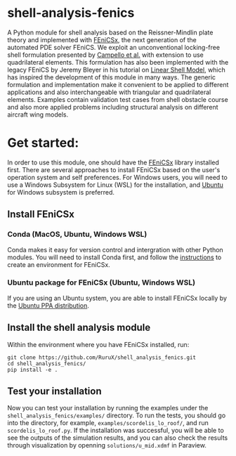 # shell-analysis-fenics

A Python module for shell analysis based on the Reissner-Mindlin plate theory and implemented with [FEniCSx](https://fenicsproject.org/), the next generation of the automated PDE solver FEniCS. We exploit an unconventional locking-free shell formulation presented by [Campello et al.](https://doi.org/10.1007/s00466-003-0458-8) with extension to use quadrilateral elements. This formulation has also been implemented with the legacy FEniCS by Jeremy Bleyer in his tutorial on [Linear Shell Model](https://comet-fenics.readthedocs.io/en/latest/demo/linear_shell/linear_shell.html), which has inspired the development of this module in many ways. The generic formulation and implementation make it convenient to be applied to different applications and also interchangeable with triangular and quadrilateral elements. Examples contain validation test cases from shell obstacle course and also more applied problems including structural analysis on different aircraft wing models.

# Get started:

In order to use this module, one should have the [FEniCSx](https://github.com/FEniCS/dolfinx) library installed first. There are several approaches to install FEniCSx based on the user's operation system and self preferences. For Windows users, you will need to use a Windows Subsystem for Linux (WSL) for the installation, and [Ubuntu](https://apps.microsoft.com/store/detail/ubuntu/9PDXGNCFSCZV?hl=en-us&gl=us) for Windows subsystem is preferred.

## Install FEniCSx
### Conda (MacOS, Ubuntu, Windows WSL)
Conda makes it easy for version control and intergration with other Python modules. You will need to install Conda first, and follow the [instructions](https://github.com/FEniCS/dolfinx#conda) to create an environment for FEniCSx.

### Ubuntu package for FEniCSx (Ubuntu, Windows WSL)
If you are using an Ubuntu system, you are able to install FEniCSx locally by the [Ubuntu PPA distribution](https://github.com/FEniCS/dolfinx#ubuntu-packages).


## Install the shell analysis module
Within the environment where you have FEniCSx installed, run:

```shell
git clone https://github.com/RuruX/shell_analysis_fenics.git
cd shell_analysis_fenics/
pip install -e .
```

## Test your installation

Now you can test your installation by running the examples under the `shell_analysis_fenics/examples/` directory. To run the tests, you should go into the directory, for example, `examples/scordelis_lo_roof/`, and run `scordelis_lo_roof.py`. If the installation was successful, you will be able to see the outputs of the simulation results, and you can also check the results through visualization by openning `solutions/u_mid.xdmf` in Paraview.
